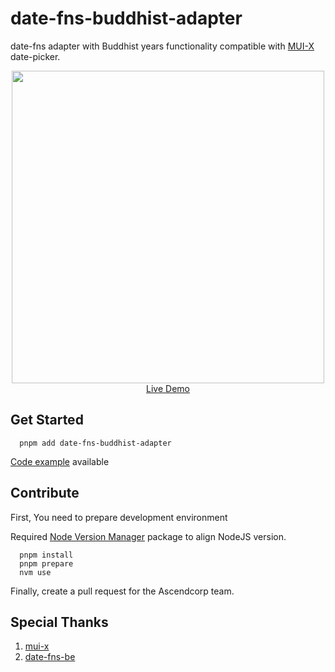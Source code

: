 # date-fns-buddhist-adapter

date-fns adapter with Buddhist years functionality compatible with [MUI-X](https://github.com/mui/mui-x) date-picker.

<p align="center">
  <img src="https://github.com/ascendcorp/date-fns-buddhist-adapter/assets/6365230/55babda5-59f7-4046-8b90-7d4e2fdadcb1" width="500px" />
  <br />
  <a href="https://ascendcorp.github.io/date-fns-buddhist-adapter" target="_blank">Live Demo</a>
</p>

## Get Started

```shell
  pnpm add date-fns-buddhist-adapter
```

[Code example](https://github.com/ascendcorp/date-fns-buddhist-adapter/blob/gh-pages/src/app/page.tsx) available

## Contribute

First, You need to prepare development environment

Required [Node Version Manager](https://github.com/nvm-sh/nvm) package to align NodeJS version.

```shell
  pnpm install
  pnpm prepare
  nvm use
```

Finally, create a pull request for the Ascendcorp team.

## Special Thanks

1. [mui-x](https://github.com/mui/mui-x)
2. [date-fns-be](https://github.com/tarzui/date-fns-be)
